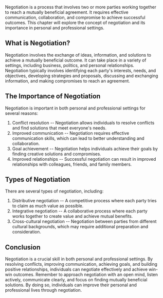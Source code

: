 
Negotiation is a process that involves two or more parties working together to reach a mutually beneficial agreement. It requires effective communication, collaboration, and compromise to achieve successful outcomes. This chapter will explore the concept of negotiation and its importance in personal and professional settings.

What is Negotiation?
--------------------

Negotiation involves the exchange of ideas, information, and solutions to achieve a mutually beneficial outcome. It can take place in a variety of settings, including business, politics, and personal relationships. Negotiation typically involves identifying each party's interests, needs, and objectives, developing strategies and proposals, discussing and exchanging information, and making compromises to reach an agreement.

The Importance of Negotiation
-----------------------------

Negotiation is important in both personal and professional settings for several reasons:

1. Conflict resolution -- Negotiation allows individuals to resolve conflicts and find solutions that meet everyone's needs.
2. Improved communication -- Negotiation requires effective communication skills, which can lead to better understanding and collaboration.
3. Goal achievement -- Negotiation helps individuals achieve their goals by finding creative solutions and compromises.
4. Improved relationships -- Successful negotiation can result in improved relationships with colleagues, friends, and family members.

Types of Negotiation
--------------------

There are several types of negotiation, including:

1. Distributive negotiation -- A competitive process where each party tries to claim as much value as possible.
2. Integrative negotiation -- A collaborative process where each party works together to create value and achieve mutual benefits.
3. Cross-cultural negotiation -- Negotiation between parties from different cultural backgrounds, which may require additional preparation and consideration.

Conclusion
----------

Negotiation is a crucial skill in both personal and professional settings. By resolving conflicts, improving communication, achieving goals, and building positive relationships, individuals can negotiate effectively and achieve win-win outcomes. Remember to approach negotiation with an open mind, listen actively, communicate clearly, and focus on finding mutually beneficial solutions. By doing so, individuals can improve their personal and professional lives through negotiation.
